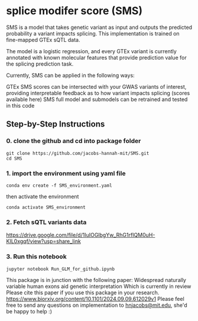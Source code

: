 # splice modifer score (SMS) 

SMS is a model that takes genetic variant as input and outputs the predicted probability a variant impacts splicing. This implementation is trained on fine-mapped GTEx sQTL data.

The model is a logistic regression, and every GTEx variant is currently annotated with known molecular features that provide prediction value for the splicing prediction task.

Currently, SMS can be applied in the following ways:

GTEx SMS scores can be intersected with your GWAS variants of interest, providing interpretable feedback as to how variant impacts splicing (scores available here)
SMS full model and submodels can be retrained and tested in this code



## Step-by-Step Instructions
### 0. clone the github and cd into package folder
```
git clone https://github.com/jacobs-hannah-mit/SMS.git
cd SMS
```
### 1. import the environment using yaml file
```
conda env create -f SMS_environment.yaml 
```
then activate the environment
```
conda activate SMS_environment
```

### 2. Fetch sQTL variants data
https://drive.google.com/file/d/1IuIOGlbgYw_RhG1rfIQM0uH-KIL0xgqf/view?usp=share_link

### 3. Run this notebook


```
jupyter notebook Run_GLM_for_github.ipynb

```

This package is in junction with the following paper:
Widespread naturally variable human exons aid genetic interpretation
Which is currently in review
Please cite this paper if you use this package in your research.
https://www.biorxiv.org/content/10.1101/2024.09.09.612029v1
Please feel free to send any questions on implementation to hnjacobs@mit.edu, she'd be happy to help :) 
